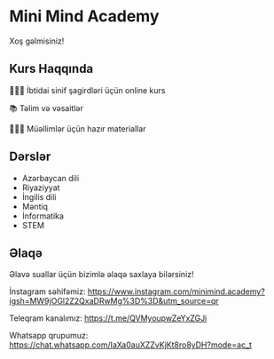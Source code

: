 # Mini Mind Academy

Xoş gəlmisiniz!

### 

## Kurs Haqqında
🧑🏻‍💻 İbtidai sinif şagirdləri üçün online kurs

📚 Təlim və vəsaitlər

👩🏻‍🏫 Müəllimlər üçün hazır materiallar


## Dərslər

- Azərbaycan dili
- Riyaziyyat
- İngilis dili
- Məntiq
- İnformatika
- STEM

## Əlaqə

Əlavə suallar üçün bizimlə əlaqə saxlaya bilərsiniz!

İnstagram səhifəmiz:
https://www.instagram.com/minimind.academy?igsh=MW9jOGl2Z2QxaDRwMg%3D%3D&utm_source=qr

Teleqram kanalımız:
https://t.me/QVMyoupwZeYxZGJi

Whatsapp qrupumuz:
https://chat.whatsapp.com/IaXa0auXZZvKjKt8ro8yDH?mode=ac_t
